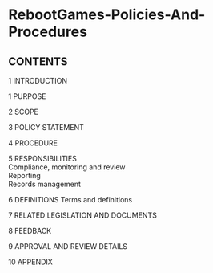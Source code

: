 # RebootGames-Policies-And-Procedures


## CONTENTS

1 INTRODUCTION

1	PURPOSE	

2	SCOPE	

3	POLICY STATEMENT	
<Sub-headings are not numbered>	

4	PROCEDURE	
<Sub-headings are not numbered>	

5	RESPONSIBILITIES	
Compliance, monitoring and review	
Reporting	
Records management	

6	DEFINITIONS	
Terms and definitions <delete if not required>	
  
7	RELATED LEGISLATION AND DOCUMENTS	

8	FEEDBACK

9	APPROVAL AND REVIEW DETAILS	

10	APPENDIX <or APPENDICES> <delete if not required>	

